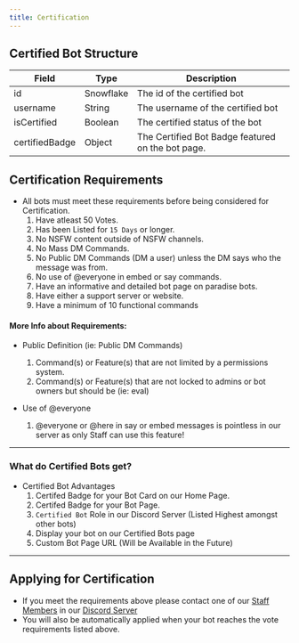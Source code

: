 ```yaml
---
title: Certification
---
```


## Certified Bot Structure
| Field	| Type | Description
|--------------|----------|--------------|
id | Snowflake | The id of the certified bot 
username | String |	The username of the certified bot
isCertified | Boolean	| The certified status of the bot
certifiedBadge | Object | The Certified Bot Badge featured on the bot page.

## Certification Requirements
* All bots must meet these requirements before being considered for Certification.
  1. Have atleast 50 Votes.
  2. Has been Listed for `15 Days` or longer.
  3. No NSFW content outside of NSFW channels.
  4. No Mass DM Commands.
  5. No Public DM Commands (DM a user) unless the DM says who the message was from.
  6. No use of @everyone in embed or say commands.
  7. Have an informative and detailed bot page on paradise bots.
  8. Have either a support server or website.
  9. Have a minimum of 10 functional commands

#### More Info about Requirements:
* Public Definition (ie: Public DM Commands)
   1. Command(s) or Feature(s) that are not limited by a permissions system.
   2. Command(s) or Feature(s) that are not locked to admins or bot owners but should be (ie: eval)

* Use of @everyone
   1. @everyone or @here in say or embed messages is pointless in our server as only Staff can use this feature!

---


### What do Certified Bots get?
* Certified Bot Advantages
  1. Certifed Badge for your Bot Card on our Home Page.
  2. Certifed Badge for your Bot Page.
  3. `Certified Bot` Role in our Discord Server (Listed Highest amongst other bots)
  4. Display your bot on our Certified Bots page
  5. Custom Bot Page URL (Will be Available in the Future)

---

## Applying for Certification
* If you meet the requirements above please contact one of our [Staff Members](https://paradisebots.net/staff) in our [Discord Server](https://paradisebots.net/join)
* You will also be automatically applied when your bot reaches the vote requirements listed above.
